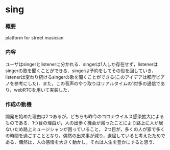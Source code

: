 # sing

### 概要
platform for street musician

### 内容
ユーザはsingerとlistenerに分かれる．singerは1人しか存在せず，listenerはsingerの歌を聞くことができる．singerは予約をしてその役を回していき，listenerは変わり続けるsingerの歌を聞くことができる(このアイデアは都庁ピアノを参考にした)．また，この音声のやり取りはリアルタイムの1対多の通信であり，webRTCを用いて実装した．

### 作成の動機
開発を始めた理由は2つあるが，どちらも昨今のコロナウイルス感染拡大によるものである．1つ目の理由が，人の出歩く機会が減ったことにより路上に人が居ないため路上ミュージシャンが困っていること， 2つ目が，多くの人が家で多くの時間を過ごすこととなり，偶然の出来事が減り，退屈していると考えたためである．偶然は，人の感情を大きく動かし，それは人生を豊かにすると思う．

